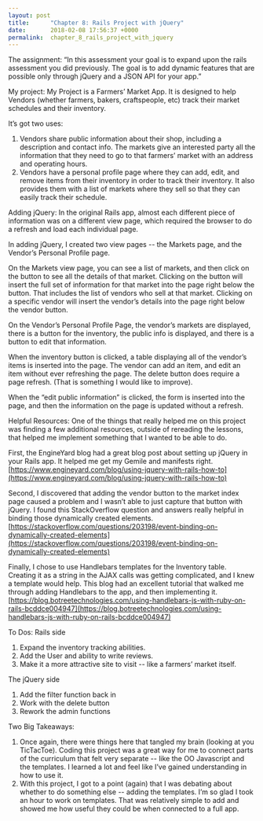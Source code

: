 ```yaml
---
layout: post
title:      "Chapter 8: Rails Project with jQuery"
date:       2018-02-08 17:56:37 +0000
permalink:  chapter_8_rails_project_with_jquery
---
```



The assignment:
“In this assessment your goal is to expand upon the rails assessment you did previously. The goal is to add dynamic features that are possible only through jQuery and a JSON API for your app.”

My project:
My Project is a Farmers’ Market App. It is designed to help Vendors (whether farmers, bakers, craftspeople, etc) track their market schedules and their inventory. 

It’s got two uses:
1. Vendors share public information about their shop, including a description and contact info. The markets give an interested party all the information that they need to go to that farmers’ market with an address and operating hours.  
2. Vendors have a personal profile page where they can add, edit, and remove items from their inventory in order to track their inventory. It also provides them with a list of markets where they sell so that they can easily track their schedule. 

Adding jQuery:
In the original Rails app, almost each different piece of information was on a different view page, which required the browser to do a refresh and load each individual page. 

In adding jQuery, I created two view pages -- the Markets page, and the Vendor’s Personal Profile page. 

On the Markets view page, you can see a list of markets, and then click on the button to see all the details of that market. Clicking on the button will insert the full set of information for that market into the page right below the button. That includes the list of vendors who sell at that market. Clicking on a specific vendor will insert the vendor’s details into the page right below the vendor button. 

On the Vendor’s Personal Profile Page, the vendor’s markets are displayed, there is a button for the inventory, the public info is displayed, and there is a button to edit that information. 

When the inventory button is clicked, a table displaying all of the vendor’s items is inserted into the page. The vendor can add an item, and edit an item without ever refreshing the page. The delete button does require a page refresh. (That is something I would like to improve). 

When the “edit public information” is clicked, the form is inserted into the page, and then the information on the page is updated without a refresh. 

Helpful Resources:
One of the things that really helped me on this project was finding a few additional resources, outside of rereading the lessons, that helped me implement something that I wanted to be able to do. 

First, the EngineYard blog had a great blog post about setting up jQuery in your Rails app. It helped me get my Gemile and manifests right. [https://www.engineyard.com/blog/using-jquery-with-rails-how-to](https://www.engineyard.com/blog/using-jquery-with-rails-how-to)

Second, I discovered that adding the vendor button to the market index page caused a problem and I wasn’t able to just capture that button with jQuery. I found this StackOverflow question and answers really helpful in binding those dynamically created elements. [https://stackoverflow.com/questions/203198/event-binding-on-dynamically-created-elements](https://stackoverflow.com/questions/203198/event-binding-on-dynamically-created-elements)

Finally, I chose to use Handlebars templates for the Inventory table. Creating it as a string in the AJAX calls was getting complicated, and I knew a template would help. This blog had an excellent tutorial that walked me through adding Handlebars to the app, and then implementing it. [https://blog.botreetechnologies.com/using-handlebars-js-with-ruby-on-rails-bcddce004947](https://blog.botreetechnologies.com/using-handlebars-js-with-ruby-on-rails-bcddce004947)

To Dos:
Rails side
1. Expand the inventory tracking abilities. 
2. Add the User and ability to write reviews. 
3. Make it a more attractive site to visit -- like a farmers’ market itself. 

The jQuery side
1. Add the filter function back in
2. Work with the delete button
3. Rework the admin functions
 
Two Big Takeaways:
1. Once again, there were things here that tangled my brain (looking at you TicTacToe). Coding this project was a great way for me to connect parts of the curriculum that felt very separate -- like the OO Javascript and the templates. I learned a lot and feel like I’ve gained understanding in how to use it. 
2. With this project, I got to a point (again) that I was debating about whether to do something else -- adding the templates. I’m so glad I took an hour to work on templates. That was relatively simple to add and showed me how useful they could be when connected to a full app. 

